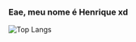 ### Eae, meu nome é Henrique xd

![Top Langs](https://github-readme-stats.vercel.app/api/top-langs/?username=henriquebussi&layout=compact&size_weight=0.5&theme=dracula)

<!--
**henriquebussi/henriquebussi** is a ✨ _special_ ✨ repository because its `README.md` (this file) appears on your GitHub profile.

Here are some ideas to get you started:

- 🔭 I’m currently working on ...
- 🌱 I’m currently learning ...
- 👯 I’m looking to collaborate on ...
- 🤔 I’m looking for help with ...
- 💬 Ask me about ...
- 📫 How to reach me: ...
- 😄 Pronouns: ...
- ⚡ Fun fact: ...
-->
